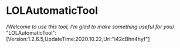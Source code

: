# LOLAutomaticTool
/*Welcome to use this tool, I'm glad to make something useful for you*/
"LOLAutomaticTool":[Version:1.2.6.5,UpdateTime:2020.10.22,Url:"i42cBhn4hyf"]
